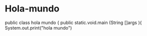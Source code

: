 # Hola-mundo
public class hola mundo {
public static.void.main (String []args ){
System.out.print("hola mundo")

